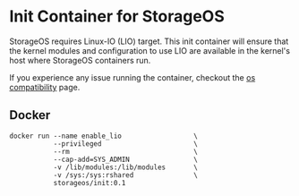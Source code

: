 # Init Container for StorageOS

StorageOS requires Linux-IO (LIO) target. This init container will ensure that the kernel modules 
and configuration to use LIO are available in the kernel's host where StorageOS containers run.


If you experience any issue running the container, checkout the [os compatibility](https://docs.storageos.com/docs/reference/os_support) page.

## Docker

```
docker run --name enable_lio                  \
           --privileged                       \
           --rm                               \
           --cap-add=SYS_ADMIN                \
           -v /lib/modules:/lib/modules       \
           -v /sys:/sys:rshared               \
           storageos/init:0.1
```
